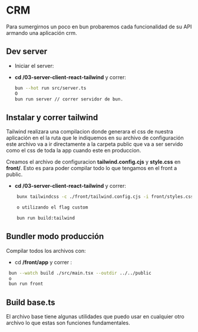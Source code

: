 # CRM

Para sumergirnos un poco en bun probaremos cada funcionalidad de su API armando una aplicación crm.

## Dev server

- Iniciar el server:

- **cd /03-server-client-react-tailwind** y correr:

    ```bash
    bun --hot run src/server.ts
    O
    bun run server // correr servidor de bun.
    ```

## Instalar y correr tailwind

Tailwind realizara una compilacion donde generara el css
de nuestra aplicación en el la ruta que le indiquemos en su archivo de configuración este archivo va a ir directamente a la carpeta public que va a ser servido como el css de toda la app cuando este en produccion.

Creamos el archivo de configuracion **tailwind.config.cjs** y **style.css** en **front/**. Esto es para poder compilar todo lo que tengamos en el front a public.

- **cd /03-server-client-react-tailwind** y correr:

```bash
    bunx tailwindcss -c ./front/tailwind.config.cjs -i front/styles.css -o public/output.css --watch

    o utilizando el flag custom

    bun run build:tailwind
```

## Bundler modo producción

Compilar todos los archivos con:

- cd **/front/app** y correr :
  
```bash
 bun --watch build ./src/main.tsx --outdir ../../public
 o 
 bun run front
```

## Build base.ts

El archivo base tiene algunas utilidades que puedo usar en cualquier otro archivo lo que estas son funciones fundamentales.

